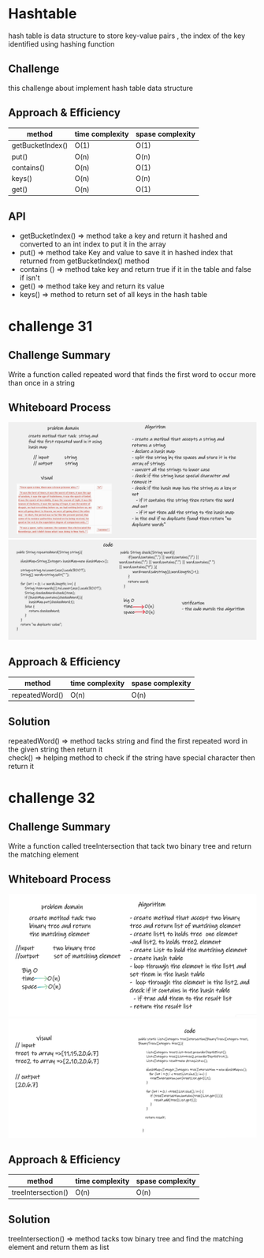 # Hashtable
hash table is data structure to store key-value pairs , the index of the key identified using hashing function 

## Challenge
this challenge about implement hash table data structure

## Approach & Efficiency

| method           | time complexity | spase complexity |
|------------------|-----------------|------------------|
| getBucketIndex() | O(1)            | O(1)             |
| put()            | O(n)            | O(n)             |
| contains()       | O(n)            | O(1)             |
| keys()           | O(n)            | O(n)             |
| get()            | O(n)            | O(1)             |


## API

- getBucketIndex() => method take a key and return it hashed and converted to an int index to put it in the array
- put() => method take Key and value to save it in hashed index that returned from getBucketIndex() method
- contains () => method take key and return true if it in the table and false if isn't
- get() => method take key and return its value 
- keys() => method to return set of all keys in the hash table 


# challenge 31

## Challenge Summary
Write a function called repeated word that finds the first word to occur more than once in a string

## Whiteboard Process
![repeatedWord](../img/repeatedWord1.png)
![repeatedWord](../img/repeatedWord.png)

## Approach & Efficiency

| method         | time complexity | spase complexity |
|----------------|-----------------|------------------|
| repeatedWord() | O(n)            | O(n)             |


## Solution
repeatedWord() => method tacks string and find the first repeated word in the given string then return it  
check() => helping method to check if the string have special character then return it  



# challenge 32

## Challenge Summary
Write a function called treeIntersection that tack two binary tree and return the matching element 

## Whiteboard Process
![hashedtree](../img/hashedtree.png)
![treehashed](../img/treehashed.png)

## Approach & Efficiency

| method             | time complexity | spase complexity |
|--------------------|-----------------|------------------|
| treeIntersection() | O(n)            | O(n)             |


## Solution
treeIntersection() => method tacks tow binary tree and find the matching element and return them as list   
